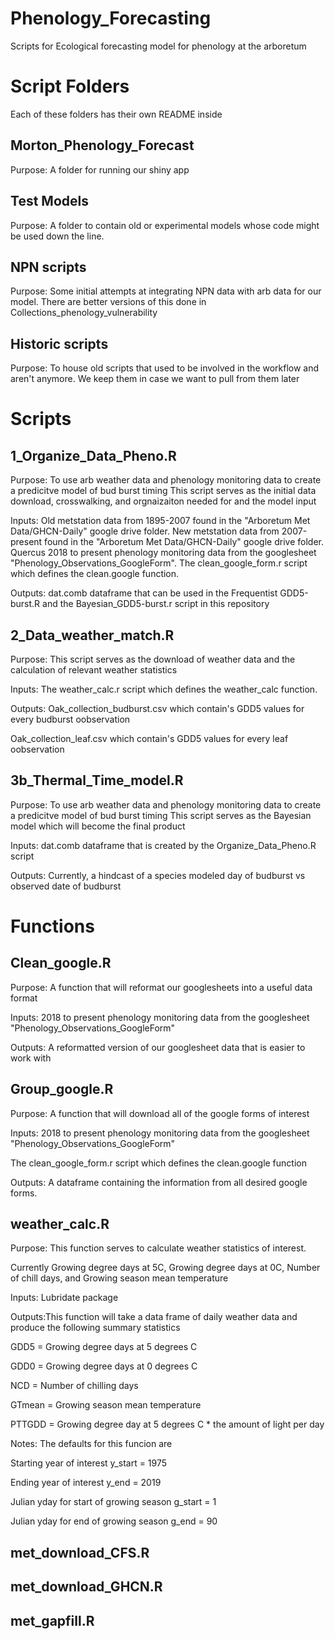 # Phenology_Forecasting
Scripts for Ecological forecasting model for phenology at the arboretum

# Script Folders

Each of these folders has their own README inside

## Morton_Phenology_Forecast

Purpose: A folder for running our shiny app

## Test Models

Purpose: A folder to contain old or experimental models whose code might be used down the line.

## NPN scripts

Purpose: Some initial attempts at integrating NPN data with arb data for our model. There are better versions of this done in Collections_phenology_vulnerability

## Historic scripts

Purpose: To house old scripts that used to be involved in the workflow and aren't anymore. We keep them in case we want to pull from them later

# Scripts

## 1_Organize_Data_Pheno.R 

Purpose: To use arb weather data and phenology monitoring data to create a predicitve model of bud burst timing
         This script serves as the initial data download, crosswalking, and orgnaizaiton needed for and the model input
         
Inputs: Old metstation data from 1895-2007 found in the "Arboretum Met Data/GHCN-Daily" google drive folder.
        New metstation data from 2007-present found in the "Arboretum Met Data/GHCN-Daily" google drive folder.
        Quercus 2018 to present phenology monitoring data from the googlesheet "Phenology_Observations_GoogleForm". 
        The clean_google_form.r script which defines the clean.google function.
        
Outputs: dat.comb dataframe that can be used in the Frequentist GDD5-burst.R and the Bayesian_GDD5-burst.r script in this repository

## 2_Data_weather_match.R

Purpose: This script serves as the download of weather data and the calculation of relevant weather statistics
         
Inputs: The weather_calc.r script which defines the weather_calc function.
        
Outputs: Oak_collection_budburst.csv which contain's GDD5 values for every budburst oobservation

Oak_collection_leaf.csv which contain's GDD5 values for every leaf oobservation

## 3b_Thermal_Time_model.R

Purpose: To use arb weather data and phenology monitoring data to create a predicitve model of bud burst timing
         This script serves as the Bayesian model which will become the final product
         
Inputs: dat.comb dataframe that is created by the Organize_Data_Pheno.R script

Outputs: Currently, a hindcast of a species modeled day of budburst vs observed date of budburst

# Functions

## Clean_google.R

Purpose: A function that will reformat our googlesheets into a useful data format

Inputs: 2018 to present phenology monitoring data from the googlesheet "Phenology_Observations_GoogleForm" 
            
Outputs: A reformatted version of our googlesheet data that is easier to work with

## Group_google.R

Purpose: A function that will download all of the google forms of interest

Inputs: 2018 to present phenology monitoring data from the googlesheet "Phenology_Observations_GoogleForm" 

The clean_google_form.r script which defines the clean.google function
        
Outputs: A dataframe containing the information from all desired google forms.

## weather_calc.R

Purpose: This function serves to calculate weather statistics of interest. 

Currently Growing degree days at 5C, Growing degree days at 0C, Number of chill days, and Growing season mean temperature
         
Inputs: Lubridate package

Outputs:This function will take a data frame of daily weather data and produce the following summary statistics

GDD5 = Growing degree days at 5 degrees C 

GDD0 = Growing degree days at 0 degrees C

NCD = Number of chilling days 

GTmean = Growing season mean temperature

PTTGDD = Growing degree day at 5 degrees C * the amount of light per day
  
Notes: The defaults for this funcion are

Starting year of interest                       y_start = 1975

Ending year of interest                         y_end = 2019

Julian yday for start of growing season         g_start = 1

Julian yday for end of growing season           g_end = 90

## met_download_CFS.R

## met_download_GHCN.R

## met_gapfill.R
